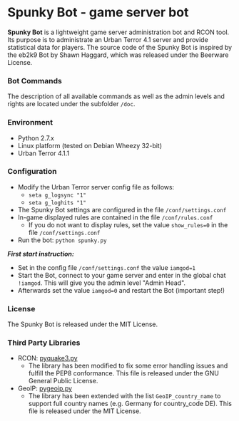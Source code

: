 # Spunky Bot - game server bot

**Spunky Bot** is a lightweight game server administration bot and RCON tool.
Its purpose is to administrate an Urban Terror 4.1 server and provide statistical data for players.
The source code of the Spunky Bot is inspired by the eb2k9 Bot by Shawn Haggard, which was released under the Beerware License.


### Bot Commands
The description of all available commands as well as the admin levels and rights are located under the subfolder `/doc`.


### Environment
- Python 2.7.x
- Linux platform (tested on Debian Wheezy 32-bit)
- Urban Terror 4.1.1


### Configuration
- Modify the Urban Terror server config file as follows:
	- `seta g_logsync "1"`
	- `seta g_loghits "1"`
- The Spunky Bot settings are configured in the file `/conf/settings.conf`
- In-game displayed rules are contained in the file `/conf/rules.conf`
	- If you do not want to display rules, set the value `show_rules=0` in the file `/conf/settings.conf`
- Run the bot: `python spunky.py`

**_First start instruction:_**

- Set in the config file `/conf/settings.conf` the value `iamgod=1`
- Start the Bot, connect to your game server and enter in the global chat `!iamgod`. This will give you the admin level "Admin Head".
- Afterwards set the value `iamgod=0` and restart the Bot (important step!)


### License
The Spunky Bot is released under the MIT License.


### Third Party Libraries
 - RCON: [pyquake3.py](https://github.com/urthub/pyquake3)
	- The library has been modified to fix some error handling issues and fulfill the PEP8 conformance. This file is released under the GNU General Public License.
 - GeoIP: [pygeoip.py](https://github.com/urthub/pygeoip)
	- The library has been extended with the list `GeoIP_country_name` to support full country names (e.g. Germany for country_code DE). This file is released under the MIT License.